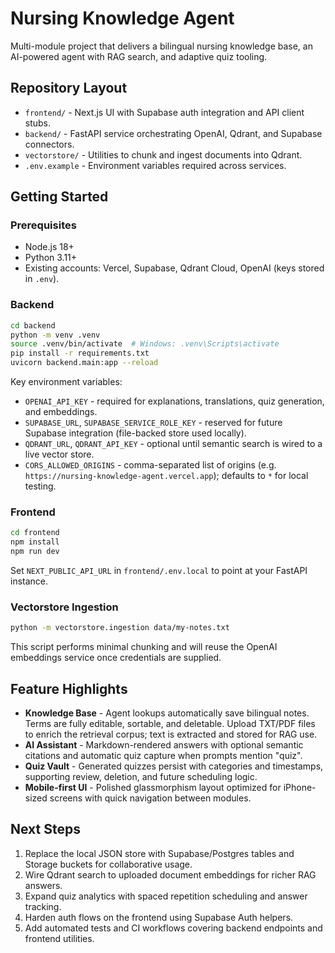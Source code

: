 ﻿# Nursing Knowledge Agent

Multi-module project that delivers a bilingual nursing knowledge base, an AI-powered agent with RAG search, and adaptive quiz tooling.

## Repository Layout

- `frontend/` - Next.js UI with Supabase auth integration and API client stubs.
- `backend/` - FastAPI service orchestrating OpenAI, Qdrant, and Supabase connectors.
- `vectorstore/` - Utilities to chunk and ingest documents into Qdrant.
- `.env.example` - Environment variables required across services.

## Getting Started

### Prerequisites

- Node.js 18+
- Python 3.11+
- Existing accounts: Vercel, Supabase, Qdrant Cloud, OpenAI (keys stored in `.env`).

### Backend

```bash
cd backend
python -m venv .venv
source .venv/bin/activate  # Windows: .venv\Scripts\activate
pip install -r requirements.txt
uvicorn backend.main:app --reload
```

Key environment variables:

- `OPENAI_API_KEY` - required for explanations, translations, quiz generation, and embeddings.
- `SUPABASE_URL`, `SUPABASE_SERVICE_ROLE_KEY` - reserved for future Supabase integration (file-backed store used locally).
- `QDRANT_URL`, `QDRANT_API_KEY` - optional until semantic search is wired to a live vector store.
- `CORS_ALLOWED_ORIGINS` - comma-separated list of origins (e.g. `https://nursing-knowledge-agent.vercel.app`); defaults to `*` for local testing.

### Frontend

```bash
cd frontend
npm install
npm run dev
```

Set `NEXT_PUBLIC_API_URL` in `frontend/.env.local` to point at your FastAPI instance.

### Vectorstore Ingestion

```bash
python -m vectorstore.ingestion data/my-notes.txt
```

This script performs minimal chunking and will reuse the OpenAI embeddings service once credentials are supplied.

## Feature Highlights

- **Knowledge Base** - Agent lookups automatically save bilingual notes. Terms are fully editable, sortable, and deletable. Upload TXT/PDF files to enrich the retrieval corpus; text is extracted and stored for RAG use.
- **AI Assistant** - Markdown-rendered answers with optional semantic citations and automatic quiz capture when prompts mention "quiz".
- **Quiz Vault** - Generated quizzes persist with categories and timestamps, supporting review, deletion, and future scheduling logic.
- **Mobile-first UI** - Polished glassmorphism layout optimized for iPhone-sized screens with quick navigation between modules.

## Next Steps

1. Replace the local JSON store with Supabase/Postgres tables and Storage buckets for collaborative usage.
2. Wire Qdrant search to uploaded document embeddings for richer RAG answers.
3. Expand quiz analytics with spaced repetition scheduling and answer tracking.
4. Harden auth flows on the frontend using Supabase Auth helpers.
5. Add automated tests and CI workflows covering backend endpoints and frontend utilities.
